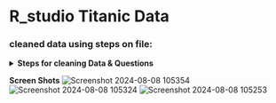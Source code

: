 # R_studio Titanic Data
### cleaned data using steps on file:




<details> 
<summary><b>Steps for cleaning Data & Questions</b></summary>
### 1. Setting Up a New R Studio Project
1. **Navigate to Posit.cloud** in your web browser.
2. **Open a new R Studio project** in Posit Cloud.

### 2. Loading the Data
1. **Load the Dataset:** Use the `read.csv` function to load the Titanic dataset.
   ```R
   titanic_data <- read.csv("Titanic-Dataset.csv")
   ```
   **Questions:**
   - What function do you use to load a CSV file into R?
   - What is the variable name you used to store the loaded dataset?

### 3. Data Exploration
1. **View the Data:** Use the `View` function to open the dataset in a spreadsheet-like view.
   ```R
   View(titanic_data)
   ```
   **Questions:**
   - How many rows and columns do you see in the dataset?
   - What are the first few entries in the `Name` column?

2. **Summary Statistics:** Get a summary of the dataset to understand the basic statistics.
   ```R
   summary(titanic_data)
   ```
   **Questions:**
   - What is the average age of the passengers?
   - What is the median fare paid by passengers?
   - How many passengers are missing age information?

3. **Structure of Data:** Check the structure to understand the data types and dimensions.
   ```R
   str(titanic_data)
   ```
   **Questions:**
   - What data types are used for the `Age` and `Fare` columns?
   - How many factor variables are there in the dataset, and which columns are they?

4. **Data Types in R:**
   - **Numeric:** Represents numbers (e.g., `Age`, `Fare`).
   - **Integer:** Represents integer values (whole numbers).
   - **Character:** Represents text or string data (e.g., `Name`).
   - **Factor:** Represents categorical data and can have levels (e.g., `Survived`, `Sex`).
   - **Logical:** Represents TRUE or FALSE values.
   - **Date/Time:** Represents date and time values.

### 4. Data Cleaning
1. **Load `dplyr` Library:** Install and load the `dplyr` library for data manipulation.
   ```R
   install.packages("dplyr")
   library(dplyr)
   ```
   **Questions:**
   - What command is used to install a package in R?
   - How do you load a library in R once it is installed?

2. **Handle Missing Values:** Identify and handle missing values.
   ```R
   # Check for missing values
   colSums(is.na(titanic_data))
   
   # Example: Filling missing Age values with median
   titanic_data <- titanic_data %>%
       mutate(Age = ifelse(is.na(Age), median(Age, na.rm = TRUE), Age))
   
   # Verify that missing values have been filled
   colSums(is.na(titanic_data))
   ```
   **Questions:**
   - How many missing values are there in the `Age` column before and after filling them?
   - Why might you choose to fill missing values with the median instead of the mean?

3. **Convert Data Types:** Convert data types if necessary.
   ```R
   # Example: Convert 'Survived' to factor
   titanic_data <- titanic_data %>%
       mutate(Survived = as.factor(Survived))
   ```
   **Questions:**
   - What data type is the `Survived` column after conversion?
   - Why is it important to convert certain columns to factor types?

### 5. Saving the Cleaned Data
1. **Save the Cleaned Data for Future Use:**
   ```R
   write.csv(titanic_data, "Cleaned_Titanic_Data.csv", row.names = FALSE)
   ```
   **Questions:**
   - What function is used to save a dataframe to a CSV file?
   - Why is it important to save your cleaned data?


</details>


<b>Screen Shots</b>
![Screenshot 2024-08-08 105354](https://github.com/user-attachments/assets/371807e5-4532-4274-959a-bf9b5a35c281)
![Screenshot 2024-08-08 105324](https://github.com/user-attachments/assets/97cbf871-98f1-4e86-a4e1-52b7989672f7)
![Screenshot 2024-08-08 105253](https://github.com/user-attachments/assets/16babd33-d243-41c0-8760-37c8b09ec44a)

